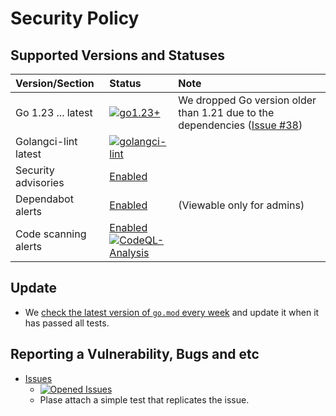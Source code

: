 # Security Policy

## Supported  Versions and Statuses

| Version/Section | Status | Note |
| :------ | :----- | :--- |
| Go 1.23 ... latest | [![go1.23+](https://github.com/KEINOS/go-gisty/actions/workflows/unit-tests.yml/badge.svg)](https://github.com/KEINOS/go-gisty/actions/workflows/unit-tests.yml "Unit tests on various Go versions") | We dropped Go version older than 1.21 due to the dependencies ([Issue #38](https://github.com/KEINOS/go-gisty/issues/38)) |
| Golangci-lint latest | [![golangci-lint](https://github.com/KEINOS/go-gisty/actions/workflows/golangci-lint.yml/badge.svg)](https://github.com/KEINOS/go-gisty/actions/workflows/golangci-lint.yml) | |
| Security advisories | [Enabled](https://github.com/KEINOS/go-gisty/security/advisories) | |
| Dependabot alerts | [Enabled](https://github.com/KEINOS/go-gisty/security/dependabot) | (Viewable only for admins) |
| Code scanning alerts | [Enabled](https://github.com/KEINOS/go-gisty/security/code-scanning)<br>[![CodeQL-Analysis](https://github.com/KEINOS/go-gisty/actions/workflows/codeQL-analysis.yml/badge.svg)](https://github.com/KEINOS/go-gisty/actions/workflows/codeQL-analysis.yml) ||

## Update

- We [check the latest version of `go.mod` every week](https://github.com/KEINOS/go-gisty/blob/main/.github/workflows/weekly-update.yml) and update it when it has passed all tests.

## Reporting a Vulnerability, Bugs and etc

- [Issues](https://github.com/KEINOS/go-gisty/issues)
  - [![Opened Issues](https://img.shields.io/github/issues/KEINOS/go-gisty?color=lightblue&logo=github)](https://github.com/KEINOS/go-gisty/issues "opened issues")
  - Plase attach a simple test that replicates the issue.
